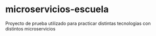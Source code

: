 # microservicios-escuela
Proyecto de prueba utilizado para practicar distintas tecnologias con distintos microservicios
